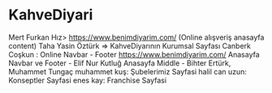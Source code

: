 # KahveDiyari
Mert Furkan Hız> https://www.benimdiyarim.com/ (Online alışveriş anasayfa content)
Taha Yasin Öztürk => KahveDiyarının Kurumsal Sayfası
Canberk Coşkun : Online Navbar - Footer  https://www.benimdiyarim.com/ 
Anasayfa Navbar ve Footer - Elif Nur Kutluğ
Anasayfa Middle - Bihter Ertürk, Muhammet Tungaç
muhammet kuş: Şubelerimiz Sayfasi
halil can uzun: Konseptler Sayfasi
enes kay: Franchise Sayfasi
